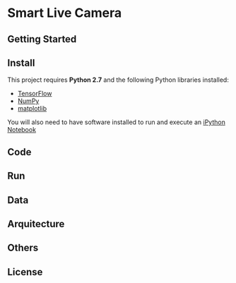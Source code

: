 # Smart Live Camera

## Getting Started

## Install

This project requires **Python 2.7** and the following Python libraries installed:

- [TensorFlow](http://www.tensorflow.org/)
- [NumPy](http://www.numpy.org/)
- [matplotlib](http://matplotlib.org/)

You will also need to have software installed to run and execute an [iPython Notebook](http://ipython.org/notebook.html)

## Code

## Run

## Data

## Arquitecture

## Others

## License
